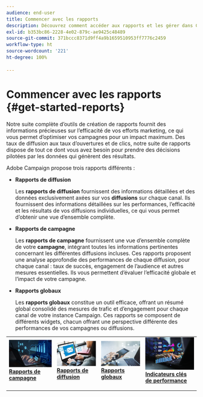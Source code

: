 ```yaml
---
audience: end-user
title: Commencer avec les rapports
description: Découvrez comment accéder aux rapports et les gérer dans Campaign Web.
exl-id: b353bc86-2228-4e02-879c-ae9425c48489
source-git-commit: 371bccc8371d9ff4a9b1659510953ff7776c2459
workflow-type: ht
source-wordcount: '221'
ht-degree: 100%

---
```



# Commencer avec les rapports {#get-started-reports}

Notre suite complète d’outils de création de rapports fournit des informations précieuses sur l’efficacité de vos efforts marketing, ce qui vous permet d’optimiser vos campagnes pour un impact maximum. Des taux de diffusion aux taux d’ouvertures et de clics, notre suite de rapports dispose de tout ce dont vous avez besoin pour prendre des décisions pilotées par les données qui génèrent des résultats.

Adobe Campaign propose trois rapports différents :

* **Rapports de diffusion**

  Les **rapports de diffusion** fournissent des informations détaillées et des données exclusivement axées sur vos **diffusions** sur chaque canal. Ils fournissent des informations détaillées sur les performances, l’efficacité et les résultats de vos diffusions individuelles, ce qui vous permet d’obtenir une vue d’ensemble complète.


* **Rapports de campagne**

  Les **rapports de campagne** fournissent une vue d’ensemble complète de votre **campagne**, intégrant toutes les informations pertinentes concernant les différentes diffusions incluses. Ces rapports proposent une analyse approfondie des performances de chaque diffusion, pour chaque canal : taux de succès, engagement de l’audience et autres mesures essentielles. Ils vous permettent d’évaluer l’efficacité globale et l’impact de votre campagne.


* **Rapports globaux**

  Les **rapports globaux** constitue un outil efficace, offrant un résumé global consolidé des mesures de trafic et d’engagement pour chaque canal de votre instance Campaign. Ces rapports se composent de différents widgets, chacun offrant une perspective différente des performances de vos campagnes ou diffusions.

<table style="table-layout:fixed"><tr style="border: 0;">
<td>
<a href="campaign-reports.md">
<img alt="Validation" src="assets/do-not-localize/campaign_report.jpeg">
</a>
<div>
<a href="campaign-reports.md"><strong>Rapports de campagne</strong></a>
</div>
<p>
</td>
<td>
<a href="delivery-reports.md">
<img alt="Lead" src="assets/do-not-localize/email_report.jpeg">
</a>
<div><a href="delivery-reports.md"><strong>Rapports de diffusion</strong>
</div>
<p>
</td>
<td>
<a href="global-reports.md">
<img alt="Peu fréquent" src="assets/do-not-localize/push_report.jpeg">
</a>
<div>
<a href="global-reports.md"><strong> Rapports globaux<strong></strong></a>
</div>
<p></td>
<td>
<a href="kpis.md">
<img alt="Validation" src="assets/do-not-localize/kpis.jpeg">
</a>
<div>
<a href="kpis.md"><strong>Indicateurs clés de performance</strong></a>
</div>
<p>
</td>
</tr></table>
